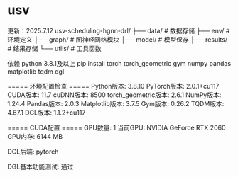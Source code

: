 # usv
更新：2025.7.12 usv-scheduling-hgnn-drl/ 
├── data/ # 数据存储
├── env/ # 环境定义 
├── graph/ # 图神经网络模块 
├── model/ # 模型保存 
├── results/ # 结果存储 
└── utils/ # 工具函数

依赖 python 3.8.1及以上 
pip install torch torch_geometric gym numpy pandas matplotlib tqdm dgl

===== 环境配置检查 =====
Python版本: 3.8.10
PyTorch版本: 2.0.1+cu117
CUDA版本: 11.7
cuDNN版本: 8500
torch_geometric版本: 2.6.1
NumPy版本: 1.24.4
Pandas版本: 2.0.3
Matplotlib版本: 3.7.5
Gym版本: 0.26.2
TQDM版本: 4.67.1
DGL版本: 1.1.2+cu117

===== CUDA配置 =====
GPU数量: 1
当前GPU: NVIDIA GeForce RTX 2060
GPU内存: 6144 MB

DGL后端: pytorch

DGL基本功能测试: 通过
